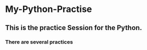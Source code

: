 # My-Python-Practise

## This is the practice Session for the Python.
### There are several practices 